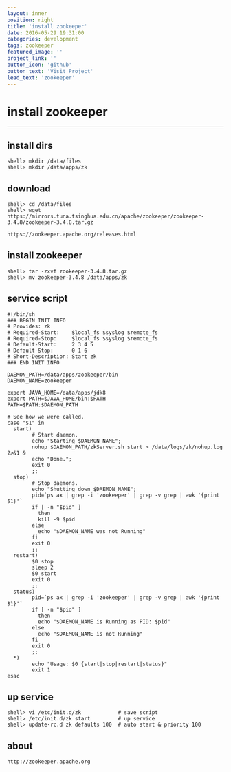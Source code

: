 ```yaml
---
layout: inner
position: right
title: 'install zookeeper'
date: 2016-05-29 19:31:00
categories: development
tags: zookeeper
featured_image: ''
project_link: ''
button_icon: 'github'
button_text: 'Visit Project'
lead_text: 'zookeeper'
---
```


# install zookeeper

---

## install dirs

	shell> mkdir /data/files
	shell> mkdir /data/apps/zk

## download
	
	shell> cd /data/files
	shell> wget https://mirrors.tuna.tsinghua.edu.cn/apache/zookeeper/zookeeper-3.4.8/zookeeper-3.4.8.tar.gz

	https://zookeeper.apache.org/releases.html

## install zookeeper

	shell> tar -zxvf zookeeper-3.4.8.tar.gz
	shell> mv zookeeper-3.4.8 /data/apps/zk

## service script
	
	#!/bin/sh
	### BEGIN INIT INFO
	# Provides: zk
	# Required-Start:    $local_fs $syslog $remote_fs
	# Required-Stop:     $local_fs $syslog $remote_fs
	# Default-Start:     2 3 4 5
	# Default-Stop:      0 1 6
	# Short-Description: Start zk
	### END INIT INFO

	DAEMON_PATH=/data/apps/zookeeper/bin
	DAEMON_NAME=zookeeper

	export JAVA_HOME=/data/apps/jdk8
	export PATH=$JAVA_HOME/bin:$PATH
	PATH=$PATH:$DAEMON_PATH

	# See how we were called.
	case "$1" in
	  start)
	        # Start daemon.
	        echo "Starting $DAEMON_NAME";
	        nohup $DAEMON_PATH/zkServer.sh start > /data/logs/zk/nohup.log 2>&1 &
	        echo "Done.";
	        exit 0
	        ;;
	  stop)
	        # Stop daemons.
	        echo "Shutting down $DAEMON_NAME";
	        pid=`ps ax | grep -i 'zookeeper' | grep -v grep | awk '{print $1}'`
	        if [ -n "$pid" ]
	          then
	          kill -9 $pid
	        else
	          echo "$DAEMON_NAME was not Running"
	        fi
	        exit 0
	        ;;
	  restart)
	        $0 stop
	        sleep 2
	        $0 start
	        exit 0
	        ;;
	  status)
	        pid=`ps ax | grep -i 'zookeeper' | grep -v grep | awk '{print $1}'`
	        if [ -n "$pid" ]
	          then
	          echo "$DAEMON_NAME is Running as PID: $pid"
	        else
	          echo "$DAEMON_NAME is not Running"
	        fi
	        exit 0
	        ;;
	  *)
	        echo "Usage: $0 {start|stop|restart|status}"
	        exit 1
	esac

## up service
	
	shell> vi /etc/init.d/zk            # save script
	shell> /etc/init.d/zk start         # up service
	shell> update-rc.d zk defaults 100  # auto start & priority 100

## about
	
	http://zookeeper.apache.org